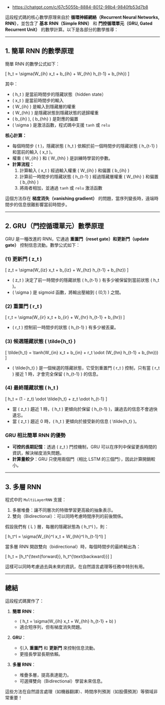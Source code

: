 * https://chatgpt.com/c/67c5055b-8884-8012-98b4-9840fb53d7b8

這段程式碼的核心數學原理來自於 **循環神經網絡（Recurrent Neural Networks, RNN）**，並包含了 **基本 RNN（Simple RNN）** 和 **門控循環單元（GRU, Gated Recurrent Unit）** 的數學計算。以下是各部分的數學推導：

---

## **1. 簡單 RNN 的數學原理**
簡單 RNN 的數學公式如下：

\[
h_t = \sigma(W_{ih} x_t + b_{ih} + W_{hh} h_{t-1} + b_{hh})
\]

其中：
- \( h_t \) 是當前時間步的隱藏狀態（hidden state）
- \( x_t \) 是當前時間步的輸入
- \( W_{ih} \) 是輸入到隱藏層的權重
- \( W_{hh} \) 是隱藏狀態到隱藏狀態的遞歸權重
- \( b_{ih} \), \( b_{hh} \) 是對應的偏置
- \( \sigma \) 是激活函數，程式碼中支援 `tanh` 或 `relu`

**核心計算：**
- 每個時間步 \( t \)，隱藏狀態 \( h_t \) 依賴於前一個時間步的隱藏狀態 \( h_{t-1} \) 和當前的輸入 \( x_t \)。
- 權重 \( W_{ih} \) 和 \( W_{hh} \) 是訓練時學習的參數。
- **計算流程：**
  1. 計算輸入 \( x_t \) 經過輸入權重 \( W_{ih} \) 和偏置 \( b_{ih} \)
  2. 計算前一時間步的隱藏狀態 \( h_{t-1} \) 經過隱藏層權重 \( W_{hh} \) 和偏置 \( b_{hh} \)
  3. 將兩者相加，並通過 `tanh` 或 `relu` 激活函數

這個方法存在 **梯度消失（vanishing gradient）** 的問題，當序列變長時，遠端時間步的信息很難影響當前時間步。

---

## **2. GRU（門控循環單元）數學原理**
GRU 是一種改進的 RNN，它通過 **重置門（reset gate）和更新門（update gate）** 控制信息流動。數學公式如下：

### **(1) 更新門 \( z_t \)**
\[
z_t = \sigma(W_{iz} x_t + b_{iz} + W_{hz} h_{t-1} + b_{hz})
\]
- \( z_t \) 決定了前一時間步的隱藏狀態 \( h_{t-1} \) 有多少被保留到當前狀態 \( h_t \)。
- \( \sigma \) 是 sigmoid 函數，將輸出壓縮到 \( (0,1) \) 之間。

### **(2) 重置門 \( r_t \)**
\[
r_t = \sigma(W_{ir} x_t + b_{ir} + W_{hr} h_{t-1} + b_{hr})
\]
- \( r_t \) 控制前一時間步的狀態 \( h_{t-1} \) 有多少被丟棄。

### **(3) 候選隱藏狀態 \( \tilde{h_t} \)**
\[
\tilde{h_t} = \tanh(W_{in} x_t + b_{in} + r_t \odot (W_{hn} h_{t-1} + b_{hn}))
\]
- \( \tilde{h_t} \) 是一個候選的隱藏狀態，它受到重置門 \( r_t \) 控制，只有當 \( r_t \) 接近 1 時，才會完全保留 \( h_{t-1} \) 的信息。

### **(4) 最終隱藏狀態 \( h_t \)**
\[
h_t = (1 - z_t) \odot \tilde{h_t} + z_t \odot h_{t-1}
\]
- 當 \( z_t \) 趨近 1 時，\( h_t \) 更傾向於保留 \( h_{t-1} \)，讓過去的信息不會過快遺忘。
- 當 \( z_t \) 趨近 0 時，\( h_t \) 更傾向於接受新的信息 \( \tilde{h_t} \)。

### **GRU 相比簡單 RNN 的優勢**
- **可控的長期記憶**：透過 \( z_t \) 門控機制，GRU 可以在序列中保留更長時間的資訊，解決梯度消失問題。
- **計算量較少**：GRU 只使用兩個門（相比 LSTM 的三個門），因此計算開銷較小。

---

## **3. 多層 RNN**
程式中的 `MultiLayerRNN` 支援：
1. 多層堆疊：讓不同層次的特徵學習更高級的抽象表示。
2. 雙向（Bidirectional）：可以同時考慮時間序列的前後關係。

假設我們有 \( L \) 層，每層的隱藏狀態為 \( h_t^l \)，則：

\[
h_t^l = \sigma(W_{ih}^l x_t + W_{hh}^l h_{t-1}^l)
\]

當多層 RNN 開啟雙向（bidirectional）時，每個時間步的最終輸出為：

\[
h_t = [h_t^{\text{forward}}, h_t^{\text{backward}}]
\]

這樣可以同時考慮過去與未來的資訊，在自然語言處理等任務中特別有用。

---

## **總結**
這段程式碼實作了：
1. **簡單 RNN**：
   - \( h_t = \sigma(W_{ih} x_t + W_{hh} h_{t-1} + b) \)
   - 適合短序列，但有梯度消失問題。
   
2. **GRU**：
   - 引入 **重置門** 和 **更新門** 來控制信息流動。
   - 更擅長學習長期依賴。

3. **多層 RNN**：
   - 堆疊多層，提高表達能力。
   - 可選擇雙向（Bidirectional）學習未來信息。

這些方法在自然語言處理（如機器翻譯）、時間序列預測（如股價預測）等領域非常重要！